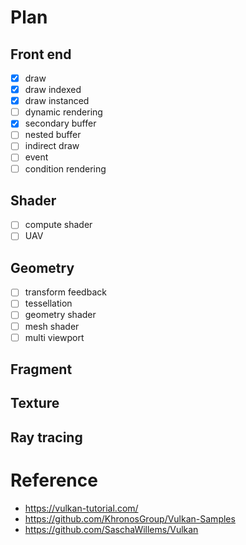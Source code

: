 # Plan
## Front end
- [x] draw
- [x] draw indexed
- [x] draw instanced
- [ ] dynamic rendering
- [x] secondary buffer
- [ ] nested buffer
- [ ] indirect draw
- [ ] event
- [ ] condition rendering

## Shader
- [ ] compute shader
- [ ] UAV

## Geometry
- [ ] transform feedback
- [ ] tessellation
- [ ] geometry shader
- [ ] mesh shader
- [ ] multi viewport

## Fragment

## Texture

## Ray tracing

# Reference
* https://vulkan-tutorial.com/
* https://github.com/KhronosGroup/Vulkan-Samples
* https://github.com/SaschaWillems/Vulkan